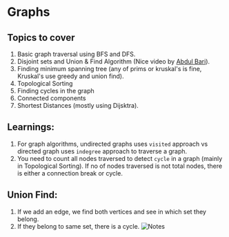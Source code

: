 # Graphs
## Topics to cover
1. Basic graph traversal using BFS and DFS.
2. Disjoint sets and Union & Find Algorithm (Nice video by [Abdul Bari](https://www.youtube.com/watch?v=wU6udHRIkcc)).
3. Finding minimum spanning tree (any of prims or kruskal's is fine, Kruskal's use greedy and union find).
4. Topological Sorting 
5. Finding cycles in the graph
6. Connected components
7. Shortest Distances (mostly using Dijsktra).

## Learnings:
1. For graph algorithms, undirected graphs uses `visited` approach vs directed graph uses `indegree` approach to traverse a graph.
2. You need to count all nodes traversed to detect `cycle` in a graph (mainly in Topological Sorting). If no of nodes traversed is not total nodes, there is either a connection break or cycle.

## Union Find:
1. If we add an edge, we find both vertices and see in which set they belong.
2. If they belong to same set, there is a cycle.
![Notes](images/union_find_notes.jpg)
